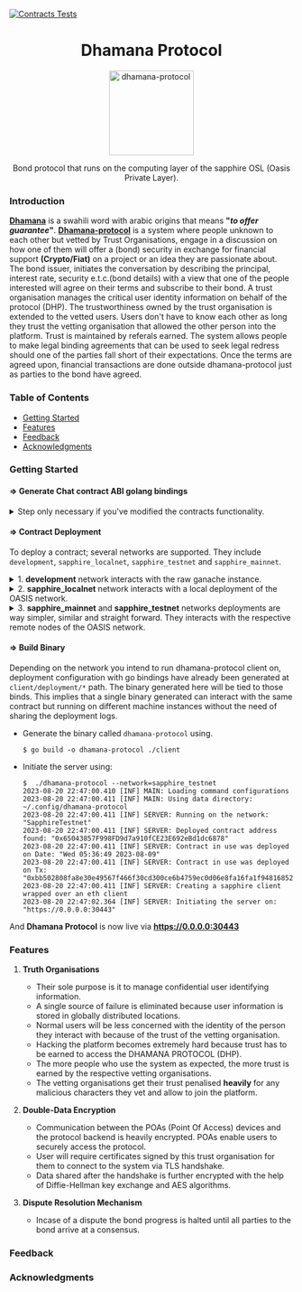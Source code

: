 [![Contracts Tests](https://github.com/dmigwi/dhamana-protocol/actions/workflows/contract-tests.yaml/badge.svg)](https://github.com/dmigwi/dhamana-protocol/actions/workflows/contract-tests.yaml)

<h1 align="center"> Dhamana Protocol </h1>
<p align="center">
    <img alt="dhamana-protocol" src="https://github.com/dmigwi/dhamana-protocol/assets/22055953/0c0709c9-cb94-41b7-8463-dbd8f9dfb258" width="150">
  </a>
</p>
<p align="center">Bond protocol that runs on the computing layer of the sapphire OSL (Oasis Private Layer).</p>

<!--
<p align="center">
  <a href="https://itunes.apple.com/us/app/gitpoint/id1251245162?mt=8">
    <img alt="Download on the App Store" title="App Store" src="http://i.imgur.com/0n2zqHD.png" width="140">
  </a>
  <a href="https://play.google.com/store/apps/details?id=com.gitpoint">
    <img alt="Get it on Google Play" title="Google Play" src="http://i.imgur.com/mtGRPuM.png" width="140">
  </a>-->
</p>

### Introduction

**[Dhamana](https://en.wiktionary.org/wiki/dhamana)** is a swahili word with arabic origins that means __"*to offer guarantee*"__. **[Dhamana-protocol](/blob/main/client/doc.go)** is a system where people unknown to each other but vetted by Trust Organisations, engage in a discussion on how one of them will offer a (bond) security in exchange for financial support **(Crypto/Fiat)** on a project or an idea they are passionate about.
The bond issuer, initiates the conversation by describing the principal, interest rate, security e.t.c.(bond details) with a view that one of the people interested will agree on their terms and subscribe to their bond.
A trust organisation manages the critical user identity information on behalf of the protocol (DHP). The trustworthiness owned by the trust organisation is extended to the vetted users. Users don't have to know each other as long they trust the vetting organisation that allowed the other person into the platform. Trust is maintained by referals earned.
The system allows people to make legal binding agreements that can be used to seek legal redress should one of the parties fall short of their expectations.
Once the terms are agreed upon, financial transactions are done outside dhamana-protocol just as parties to the bond have agreed.

### Table of Contents
- [Getting Started](#getting-started)
- [Features](#features)
- [Feedback](#feedback)
- [Acknowledgments](#acknowledgments)

### Getting Started

#### => Generate Chat contract ABI golang bindings
<details>
<summary>Step only necessary if you've modified the contracts functionality.</summary>
The latest binds update are always uploaded online so no need to run this command if the original code is still intact. This go bindings enable the use of <a href="https://github.com/ethereum/go-ethereum">go-ethereum</a> library when interacting with the deployed contracts.

1. Download Abigen from <a href="https://geth.ethereum.org/downloads">Geth & Tools release</a> for your platform. Extract the zipped file and `abigen` will be one of the zipped files.
2. Install `solc`, the solidity compiler in one of the ways described <a href="https://docs.soliditylang.org/en/v0.8.9/installing-solidity.html">here</a>
3. Confirm the two installation done above were successful by:
    - **abigen**
    ```
    $abigen --version
    abigen version 1.12.0-stable-e501b3b0
    ```
    - **solc**
    ```
    $ solc --version
    solc, the solidity compiler commandline interface
    Version: 0.8.21+commit.d9974bed.Linux.g++
    ```
4. Generate ABI JSON file using:
    ```
    $ solc --abi contracts/chat.sol -o build --overwrite
    Compiler run successful. Artifact(s) can be found in directory "build".
    ```
5. Generate Contract bindings in golang using
    ```
    $ abigen --abi ./build/ChatContract.abi --pkg contracts --type Chat --out client/contracts/chat.go
    ```
</details>

#### => Contract Deployment
To deploy a contract; several networks are supported. They include `development`, `sapphire_localnet`, `sapphire_testnet` and `sapphire_mainnet`.
<details>
<summary>1. <strong>development</strong> network interacts with the raw ganache instance.</summary>

- To deploy; <a href="https://trufflesuite.com/docs/ganache/quickstart/#1-install-ganache">install ganache</a> then check for its installation. <strong>(Terminal Window 1)</strong>
    ```
    $ which ganache 
    ~/.nvm/versions/node/v18.0.0/bin/ganache 
    ```
- Start up ganache:
    ```
    $ ganache
    ganache v7.9.0 (@ganache/cli: 0.10.0, @ganache/core: 0.10.0)
    Starting RPC server

    Available Accounts
    ==================
    (0) 0xcf7c8a3f10504Df1407088Ad9eFc6D0466645E73 (1000 ETH)
    (1) 0x696aE3BA64a757deE6039C848bA831697379d1C4 (1000 ETH)
    (2) 0xA21e897831A9D00F74bD9d72CbF17FeddA8E4845 (1000 ETH)
    ...
    ```

- Run the contract deployment.  It will deploy the contract, export the deployment log and generate go config bindings for the development network. <strong>(Terminal Window 2)</strong>
    ```
    $ pnpm run deploy_development     
    > dhamana-protocol@0.0.1 deploy_development ~/golang/src/github.com/dmigwi/dhamana-protocol
    > ./$npm_package_truffle migrate --network development --describe-json >> $npm_package_devlog && pnpm run gen_deployment_config $npm_package_devlog

    > dhamana-protocol@0.0.1 gen_deployment_config ~/golang/src/github.com/dmigwi/dhamana-protocol
    > go run ./deployInfo  "build/deploy_development.log"

    2023/08/21 00:12:40 Log deployment information has me written to : client/deployment/development/deployment.go
    ```
</details>
<details>
<summary>2. <strong>sapphire_localnet</strong> network interacts with a local deployment of the OASIS network.</summary>

- To deploy install the backend by running a docker container. <strong>(Terminal Window 1)</strong>
    ```
    $ ./setup_localnet.sh 
    sapphire-dev 2023-07-10-gitbacd168 (oasis-core: 22.2.8, sapphire-paratime: 0.5.2, oasis-web3-gateway: 3.3.0-gitbacd168)

    Starting oasis-net-runner with sapphire...
    Starting postgresql...
    Starting oasis-web3-gateway...
    Bootstrapping network and populating account(s) (this might take a minute)...

    Available Accounts
    ==================
    (0) 0x9Bde9f59ef7b76A5283eB15F93f73aeD9aF044aF (1000 TEST)
    (1) 0xdf46bb474947756741dc1257ed0f54848606670D (1000 TEST)

    ...
    Private Keys
    ==================
    (0) 0xe32c076b6bafa297fa50d0a8dcee339edea7b52153bbe5860faa0f2424623ba4
    (1) 0xa87903873df7e7157010f341af7692326a54fa012e175bb0c91b5ed89395eb8b
    ...
    ```
- Export the private key on the command line. This Private key will be from the account funding the contract deployment. <strong>(Terminal Window 2)</strong>

    ```
    export PRIVATE_KEY="0xe32c076b6bafa297fa50d0a8dcee339edea7b52153bbe5860faa0f2424623ba4"
    ```
- Run the contract deployment.  It will deploy the contract, export the deployment log and generate go config bindings for the sapphire_localnet network.
    ```
    $ pnpm run deploy_sapphire_localnet
    > dhamana-protocol@0.0.1 deploy_sapphire_localnet ~/golang/src/github.com/dmigwi/dhamana-protocol
    > ./$npm_package_truffle migrate --network sapphire_localnet --describe-json >> $npm_package_locallog && pnpm run gen_deployment_config $npm_package_locallog

    ⠏ Blocks: 0            Seconds: 0
    > dhamana-protocol@0.0.1 gen_deployment_config ~/golang/src/github.com/dmigwi/dhamana-protocol
    > go run ./deployInfo  "build/deploy_sapphire_localnet.log"

    2023/08/21 00:18:54 Log deployment information has me written to : client/deployment/sapphirelocalnet/deployment.go
    ```
</details>
<details>
<summary>3. <strong>sapphire_mainnet</strong> and <strong>sapphire_testnet</strong> networks deployments are way simpler, similar and straight forward. They interacts with the respective remote nodes of the OASIS network.</summary>

- Export the respectve network private key on the command line. This Private key will be from the account funding the contract deployment. <strong>(Terminal Window 1)</strong>
    ```
    export PRIVATE_KEY="0xe.....4"
    ```
- Run the contract deployment.  It will deploy the contract, export the deployment log and generate go config bindings for the sapphire_testnet network.
    ```
    $ pnpm run deploy_sapphire_testnet 
    > dhamana-protocol@0.0.1 deploy_sapphire_testnet ~/golang/src/github.com/dmigwi/dhamana-protocol
    > ./$npm_package_truffle migrate --network sapphire_testnet --describe-json > $npm_package_testlog && pnpm run gen_deployment_config $npm_package_testlog

    ⠇ Blocks: 3            Seconds: 17
    > dhamana-protocol@0.0.1 gen_deployment_config ~/golang/src/github.com/dmigwi/dhamana-protocol
    > go run ./deployInfo  "build/deploy_sapphire_testnet.log"

    2023/08/21 00:26:04 Log deployment information has me written to : client/deployment/sapphiretestnet/deployment.go
    ```
</details>

#### => Build Binary
Depending on the network you intend to run dhamana-protocol client on, deployment configuration with go bindings have already been generated at `client/deployment/*` path. The binary generated here will be tied to those binds.
This implies that a single binary generated can interact with the same contract but running on different machine instances without the need of sharing the deployment logs.

- Generate the binary called `dhamana-protocol` using.
    ```
    $ go build -o dhamana-protocol ./client
    ```
- Initiate the server using:
    ```
    $  ./dhamana-protocol --network=sapphire_testnet
    2023-08-20 22:47:00.410 [INF] MAIN: Loading command configurations
    2023-08-20 22:47:00.411 [INF] MAIN: Using data directory: ~/.config/dhamana-protocol
    2023-08-20 22:47:00.411 [INF] SERVER: Running on the network: "SapphireTestnet"
    2023-08-20 22:47:00.411 [INF] SERVER: Deployed contract address found: "0x65043857F998FD9d7a910fCE23E692eBd1dc6878"
    2023-08-20 22:47:00.411 [INF] SERVER: Contract in use was deployed on Date: "Wed 05:36:49 2023-08-09"
    2023-08-20 22:47:00.411 [INF] SERVER: Contract in use was deployed on Tx: "0xbb502808fa8e30e49567f466f30cd300ce6b4759ec0d06e8fa16fa1f94816852"
    2023-08-20 22:47:00.411 [INF] SERVER: Creating a sapphire client wrapped over an eth client
    2023-08-20 22:47:02.364 [INF] SERVER: Initiating the server on: "https://0.0.0.0:30443"
    ```

And **Dhamana Protocol** is now live via **https://0.0.0.0:30443**

### Features

1. **Truth Organisations** 
    - Their sole purpose is it to manage confidential user identifying information.
    - A single source of failure is eliminated because user information is stored in globally distributed locations.
    - Normal users will be less concerned with the identity of the person they interact with because of the trust of the vetting organisation.
    - Hacking the platform becomes extremely hard because trust has to be earned to access the DHAMANA PROTOCOL (DHP).
    - The more people who use the system as expected, the more trust is earned by the respective vetting organisations.
    - The vetting organisations get their trust penalised **heavily** for any malicious characters they vet and allow to join the platform.

2. **Double-Data Encryption** 
    - Communication between the POAs (Point Of Access) devices and the protocol backend is heavily encrypted. POAs enable users to securely access the protocol.
    - User will require certificates signed by this trust organisation for them to connect to the system via TLS handshake.
    - Data shared after the handshake is further encrypted with the help of Diffie-Hellman key exchange and AES algorithms.

3. **Dispute Resolution Mechanism**
    - Incase of a dispute the bond progress is halted until all parties to the bond arrive at a
consensus.

### Feedback

### Acknowledgments

